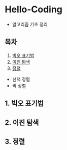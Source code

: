 # Hello-Coding
- 알고리즘 기초 정리


## 목차
1. [빅오 표기법](#1.-빅오-표기법)
2. [이진 탐색](#2.-이진-탐색)
3. [정렬](#3.-정렬)
 * 선택 정렬
 * 퀵 정렬

## 1. 빅오 표기법

## 2. 이진 탐색

## 3. 정렬
